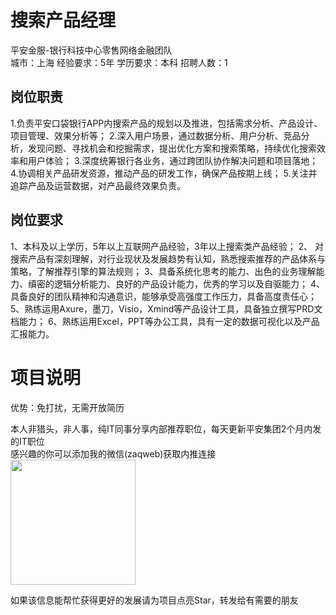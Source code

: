 # 搜索产品经理
平安金服-银行科技中心零售网络金融团队  
城市：上海 经验要求：5年 学历要求：本科  招聘人数：1

## 岗位职责
1.负责平安口袋银行APP内搜索产品的规划以及推进，包括需求分析、产品设计、项目管理、效果分析等；
 2.深入用户场景，通过数据分析、用户分析、竞品分析，发现问题、寻找机会和挖掘需求，提出优化方案和搜索策略，持续优化搜索效率和用户体验；
 3.深度统筹银行各业务，通过跨团队协作解决问题和项目落地；
 4.协调相关产品研发资源，推动产品的研发工作，确保产品按期上线；
 5.关注并追踪产品及运营数据，对产品最终效果负责。

## 岗位要求
1、本科及以上学历，5年以上互联网产品经验，3年以上搜索类产品经验； 
 2、 对搜索产品有深刻理解，对行业现状及发展趋势有认知，熟悉搜索推荐的产品体系与策略，了解推荐引擎的算法规则； 
 3、具备系统化思考的能力、出色的业务理解能力、缜密的逻辑分析能力、良好的产品设计能力，优秀的学习以及自驱能力； 
 4、具备良好的团队精神和沟通意识，能够承受高强度工作压力，具备高度责任心；
 5、熟练运用Axure，墨刀，Visio，Xmind等产品设计工具，具备独立撰写PRD文档能力；
 6、熟练运用Excel，PPT等办公工具，具有一定的数据可视化以及产品汇报能力。

# 项目说明

优势：免打扰，无需开放简历

本人非猎头，非人事，纯IT同事分享内部推荐职位，每天更新平安集团2个月内发的IT职位  
感兴趣的你可以添加我的微信(zaqweb)获取内推连接  
<img src="https://github.com/zaqweb/PA-IT-JOBS/blob/master/WechatICode.jpeg"  height="200" width="200">

如果该信息能帮忙获得更好的发展请为项目点亮Star，转发给有需要的朋友





